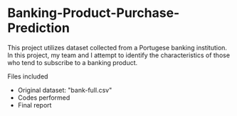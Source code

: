 # Banking-Product-Purchase-Prediction

This project utilizes dataset collected from a Portugese banking institution. In this project, my team and I attempt to identify the characteristics of those who tend to subscribe to a banking product.

Files included 
  - Original dataset: "bank-full.csv"
  - Codes performed
  - Final report
